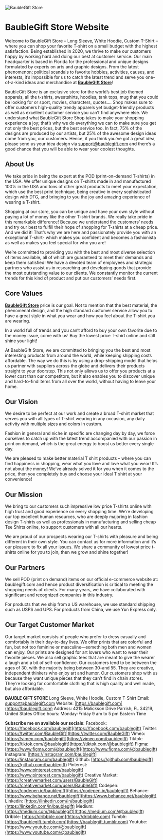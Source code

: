 ![BaubleGift Store](https://baublegift.com/wp-content/uploads/2023/02/Beige-Modern-Beauty-Fashion-Designer-SEEK-Cover-Image-851-%C3%97-315-px.png)
# BaubleGift Store Website
Welcome to BaubleGift Store – Long Sleeve, White Hoodie, Custom T-Shirt – where you can shop your favorite T-shirt on a small budget with the highest satisfaction. Being established in 2020, we thrive to make our customers happy by working hard and doing our best at customer service. Our main headquarter is based in Florida for the professional and unique designs formulated by experts on arts and graphic designs. From the latest phenomenon; political scandals to favorite hobbies, activities, causes, and interests, it’s impossible for us to catch the latest trend and serve you one-of-a-kind ideas and merchandise at [**BaubleGift Store**](https://baublegift.com)!


BaubleGift Store is an exclusive store for the world’s best job themed apparels, all the t-shirts, sweatshirts, hoodies, tank tops, mug that you could be looking for or sport, movies, characters, quotes…. Shop makes sure to offer customers high-quality trendy apparels yet budget-friendly products as well as excellent customer service you can’t find anywhere else. We understand what BaubleGift Store Shop takes to make your shopping experience a joy; that’s why we do everything we can to make sure you get not only the best prices, but the best service too. In fact, 75% of the designs are produced by our artists, but 25% of the awesome design ideas come from you, our customers. Hence, if you think you’ve got a great idea, please send us your idea design via support@baublegift.com and there’s a good chance that you will be able to wear your coolest thoughts.

  

## About Us
We take pride in being the expert at the POD (print-on-demand T-shirts) in the USA. We offer unique designs on T-shirts made in and manufactured 100% in the USA and tons of other great products to meet your expectation, which use the best print technique, being creative in every sophisticated design with DTG, and bringing to you the joy and amazing experience of wearing a T-shirt.

Shopping at our store, you can be unique and have your own style without paying a lot of money like the other T-shirt brands. We really take pride in this remarkable difference! Because we understand the customers’ needs and try our best to fulfill their hope of shopping for T-shirts at a cheap price. And we did it! That’s why we are here and passionately provide you with an exceptional T-shirt- which makes you confident and becomes a fashionista as well as makes you feel special for who you are!

We’re committed to providing you with the best and most diverse selection of items available, all of which are guaranteed to meet their demands and keep them satisfied! We have a devoted team of employees and strategic partners who assist us in researching and developing goods that provide the most outstanding value to our clients. We constantly monitor the current trends for this kind of product and put our customers’ needs first.

  

## Core Values
[**BaubleGift Store**](https://baublegift.com) price is our goal. Not to mention that the best material, the phenomenal design, and the high standard customer service allow you to have a great style in what you wear and how you feel about the T-shirt you are wearing.

In a world full of trends and you can’t afford to buy your own favorite due to the money issue, come with us! Buy the lowest price T-shirt online and still shine your light!

At BaubleGift Store, we are committed to bringing you the best and most interesting products from around the world, while keeping shipping costs affordable. The way we do this is by using a drop-shipping model that helps us partner with suppliers across the globe and delivers their products straight to your doorstep. This not only allows us to offer you products at a lower cost than our competitors, but it also enables you to discover unique and hard-to-find items from all over the world, without having to leave your home.



## Our Vision
We desire to be perfect at our work and create a broad T-shirt market that serves you with all types of T-shirt wearing in any occasion, any daily activity with multiple sizes and colors in custom.

Fashion in general and niche in specific are changing day by day, we force ourselves to catch up with the latest trend accompanied with our passion in print on demand, which is the great energy to boost us better every single day.

We are pleased to make better material T shirt products – where you can find happiness in shopping, wear what you love and love what you wear! It’s not about the money! We’ve already solved it for you when it comes to the price, then you completely buy and choose your ideal T shirt at your convenience!

## Our Mission
We bring to our customers such impressive low price T-shirts online with high trust and good experience on every shopping time. We’re developing our top excellent human resources, who are deeply majoring in fashion design T-shirts as well as professionals in manufacturing and selling cheap Tee Shirts online, to support customers with all our hearts. 

We are proud of our prospects wearing our T-shirts with pleasure and being different in their own style. You can contact us for more information and it’s our pleasure to fix all your issues. We share a community of lowest price t-shirts online for you to join, then we grow and shine together!

  

## Our Partners
We sell POD (print on demand) items on our official e-commerce website at: baublegift.com and hence product diversification is critical to meeting the shopping needs of clients. For many years, we have collaborated with significant and recognized companies in this industry.

For products that we ship from a US warehouse, we use standard shipping such as USPS and UPS. For products from China, we use Yun Express only.

  
## Our Target Customer Market
Our target market consists of people who prefer to dress casually and comfortably in their day-to-day lives. We offer prints that are colorful and fun, but not too feminine or masculine—something both men and women can enjoy. Our prints are designed for art lovers who want to wear their favorite pieces. We also sell graphic tees that are meant to give the wearer a laugh and a bit of self-confidence. Our customers tend to be between the ages of 30, with the majority being between 30-and 55. They are creative, independent thinkers who enjoy art and humor. Our customers shop with us because they want unique pieces that they can’t find in chain stores. They’re looking for comfortable clothing that is high quality and well made, but also affordable.

  

**BAUBLE GIFT STORE**
Long Sleeve, White Hoodie, Custom T-Shirt
Email: [support@baublegift.com](support@baublegift.com)
Website: [https://baublegift.com](https://baublegift.com)
Address: 4215 Malickson Drive Parrish, FL 34219, United States
Office hours: Monday-Friday 9 am to 5 pm Eastern Time

**Subscribe me on available our socials:**
Facebook: [https://facebook.com/baublegift](https://facebook.com/baublegift)
Twitter: [https://twitter.com/BaubleGift](https://twitter.com/BaubleGift)
Vimeo: [https://vimeo.com/baublegift](https://vimeo.com/baublegift)
Tiktok: [https://tiktok.com/@baublegift](https://tiktok.com/@baublegift)
Figma: [https://www.figma.com/@baublegift](https://www.figma.com/@baublegift)
Instagram: [https://instagram.com/baublegift](https://instagram.com/baublegift)
Github: [https://github.com/baublegift](https://github.com/baublegift)
Pinterest: [https://www.pinterest.com/baublegift](https://www.pinterest.com/baublegift)
Creative Market: [https://creativemarket.com/users/BaubleGift](https://creativemarket.com/users/BaubleGift)
Codepen: [https://codepen.io/baublegift](https://codepen.io/baublegift)
Behance: [https://www.behance.net/baublegift](https://www.behance.net/baublegift)
Linkedin: [https://linkedin.com/in/baublegift](https://linkedin.com/in/baublegift)
Medium: [https://medium.com/@baublegift](https://medium.com/@baublegift)
Dribble: [https://dribbble.com](https://dribbble.com)
Tumblr: [https://baublegift.tumblr.com](https://baublegift.tumblr.com)
Youtube: [https://www.youtube.com/@baublegift](https://www.youtube.com/@baublegift)
